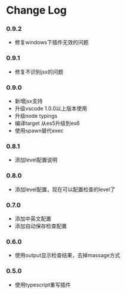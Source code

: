 # Change Log

### 0.9.2
- 修复windows下插件无效的问题

### 0.9.1
- 修复不识别jsx的问题

### 0.9.0
- 新增jsx支持
- 升级vscode 1.0.0以上版本使用
- 升级node typings
- 编译target 从es5升级到es6
- 使用spawn替代exec

### 0.8.1
- 添加level配置说明

### 0.8.0
- 添加level配置，现在可以配置检查的level了

### 0.7.0
- 添加中英文配置
- 添加自动保存检查配置

### 0.6.0
- 使用output显示检查结果，去掉massage方式

### 0.5.0
- 使用typescript重写插件